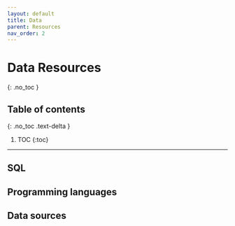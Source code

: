 ```yaml
---
layout: default
title: Data
parent: Resources
nav_order: 2
---
```


# Data Resources
{: .no_toc }

## Table of contents
{: .no_toc .text-delta }

1. TOC
{:toc}

---

## SQL

## Programming languages

## Data sources